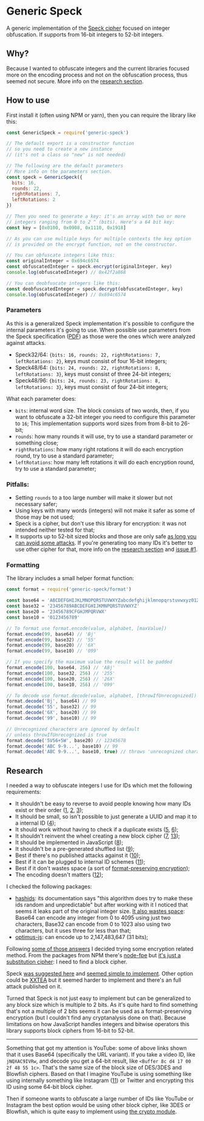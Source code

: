 # Generic Speck

A generic implementation of the [Speck cipher](https://en.wikipedia.org/wiki/Speck_%28cipher%29) focused
on integer obfuscation. If supports from 16-bit integers to 52-bit integers.

## Why?

Because I wanted to obfuscate integers and the current libraries focused more on the encoding process
and not on the obfuscation process, thus seemed not secure. More info on the [research section](#research).

## How to use

First install it (often using NPM or yarn), then you can require the library like this:

```javascript
const GenericSpeck = require('generic-speck')

// The default export is a constructor function
// so you need to create a new instance
// (it's not a class so "new" is not needed)

// The following are the default parameters
// More info on the parameters section.
const speck = GenericSpeck({
  bits: 16,
  rounds: 22,
  rightRotations: 7,
  leftRotations: 2
})

// Then you need to generate a key: it's an array with two or more
// integers ranging from 0 to 2 ^ (bits). Here's a 64 bit key:
const key = [0x0100, 0x0908, 0x1110, 0x1918]

// As you can use multiple keys for multiple contexts the key option
// is provided on the encrypt function, not on the constructor.

// You can obfuscate integers like this:
const originalInteger = 0x694c6574
const obfuscatedInteger = speck.encrypt(originalInteger, key)
console.log(obfuscatedInteger) // 0x42f2a868

// You can deobfuscate integers like this:
const deobfuscatedInteger = speck.decrypt(obfuscatedInteger, key)
console.log(obfuscatedInteger) // 0x694c6574
```

### Parameters

As this is a generalized Speck implementation it's possible to configure the
internal parameters it's going to use. When possible use parameters from the Speck specification ([PDF](https://eprint.iacr.org/2013/404.pdf#page=17)) as those were the ones which were analyzed against attacks.

* Speck32/64: `{bits: 16, rounds: 22, rightRotations: 7, leftRotations: 2}`, keys must consist of four 16-bit integers;
* Speck48/64: `{bits: 24, rounds: 22, rightRotations: 8, leftRotations: 3}`, keys must consist of three 24-bit integers;
* Speck48/96: `{bits: 24, rounds: 23, rightRotations: 8, leftRotations: 3}`, keys must consist of four 24-bit integers;

What each parameter does:

* `bits`: internal word size. The block consists of two words, then, if you want to obfuscate a 32-bit integer you need to configure this parameter to `16`; This implementation supports word sizes from from 8-bit to 26-bit;
* `rounds`: how many rounds it will use, try to use a standard parameter or something close;
* `rightRotations`: how many right rotations it will do each encryption round, try to use a standard parameter;
* `leftRotations`: how many left rotations it will do each encryption round, try to use a standard parameter;

### Pitfalls:

* Setting `rounds` to a too large number will make it slower but not necessary safer;
* Using keys with many words (integers) will not make it safer as some of those may be not used;
* Speck is a cipher, but don't use this library for encryption: it was not intended neither tested for that;
* It supports up to 52-bit sized blocks and those are only safe [as long you can avoid some attacks](https://crypto.stackexchange.com/a/8570). If you're generating too many IDs it's better to use other cipher for that, more info on the [research section](#research) and [issue #1](https://github.com/qgustavor/generic-speck/issues/1).

### Formatting

The library includes a small helper format function:

```javascript
const format = require('generic-speck/format')

const base64 = 'ABCDEFGHIJKLMNOPQRSTUVWXYZabcdefghijklmnopqrstuvwxyz0123456789+/'
const base32 = '23456789ABCDEFGHIJKMNPQRSTUVWXYZ'
const base20 = '23456789CFGHJMPQRVWX'
const base10 = '0123456789'

// To format use format.encode(value, alphabet, [maxValue])
format.encode(99, base64) // 'Bj'
format.encode(99, base32) // '55'
format.encode(99, base20) // '6X'
format.encode(99, base10) // '099'

// If you specify the maximum value the result will be padded
format.encode(100, base64, 256) // 'ABj'
format.encode(100, base32, 256) // '255'
format.encode(100, base20, 256) // '26X'
format.encode(100, base10, 256) // '099'

// To decode use format.decode(value, alphabet, [throwIfUnrecognized])
format.decode('Bj', base64) // 99
format.decode('55', base32) // 99
format.decode('6X', base20) // 99
format.decode('99', base10) // 99

// Unrecognized characters are ignored by default
// unless throwIfUnrecognized is true
format.decode('5V56+5W', base20) // 12345678
format.decode('ABC 9-9...', base10) // 99
format.decode('ABC 9-9...', base10, true) // throws 'unrecognized character'
```

## Research

I needed a way to obfuscate integers I use for IDs which met the following requirements:

* It shouldn't be easy to reverse to avoid people knowing how many IDs exist or their order ([1], [2], [3]);
* It should be small, so isn't possible to just generate a UUID and map it to a internal ID ([4]);
* It should work without having to check if a duplicate exists ([5], [6]);
* It shouldn't reinvent the wheel creating a new block cipher ([7], [13]);
* It should be implemented in JavaScript ([8]);
* It shouldn't be a pre-generated shuffled list ([9]);
* Best if there's no published attacks against it ([10]);
* Best if it can be plugged to internal ID schemes ([11]);
* Best if it don't wastes space (a sort of [format-preserving encryption]);
* The encoding doesn't matters ([12]);

I checked the following packages:

* [hashids](https://www.npmjs.com/package/hashids): its documentation says "this algorithm does try to make these ids random and unpredictable" but after working with it I noticed that seems it leaks part of the original integer size. [It also wastes space](https://runkit.com/embed/o4nhrey4e7mj): Base64 can encode any integer from 0 to 4095 using just two characters, Base32 can encode from 0 to 1023 also using two characters, but it uses three for less than that;
* [optimus-js](https://www.npmjs.com/package/optimus-js): can encode up to 2,147,483,647 (31 bits);

Following [some of those answers](https://stackoverflow.com/q/8554286) I decided trying some encryption related method. From the packages from NPM there's [node-fpe](https://www.npmjs.com/package/node-fpe) but [it's just a substitution cipher](https://runkit.com/embed/41ramg6ejgz0): I need to find a block cipher.

Speck [was suggested here](https://stackoverflow.com/a/8554984) and [seemed simple to implement](https://en.wikipedia.org/wiki/Speck_(cipher)#Reference_code). Other option could be [XXTEA](https://en.wikipedia.org/wiki/XXTEA) but it seemed harder to implement and there's an full attack published on it.

Turned that Speck is not just easy to implement but can be generalized to any block size which is multiple to 2 bits. As it's quite hard to find something that's not a multiple of 2 bits seems it can be used as a format-preserving encryption (but I couldn't find any cryptanalysis done on that). Because limitations on how JavaScript handles integers and bitwise operators this library supports block ciphers from 16-bit to 52-bit.

----

Something that got my attention is YouTube: some of above links shown that it uses Base64 (specifically the URL variant). If you take a video ID, like `jNQXAC9IVRw`, and decode you get a 64-bit result, like `<Buffer 8c d4 17 00 2f 48 55 1c>`. That's the same size of the block size of DES/3DES and Blowfish ciphers. Based on that I imagine YouTube is using something like using internally something like Instagram ([11]) or Twitter and encrypting this ID using some 64-bit block cipher.

Then if someone wants to obfuscate a large number of IDs like YouTube or Instagram the best option would be using other block cipher, like 3DES or Blowfish, which is quite easy to implement using [the crypto module](https://nodejs.org/api/crypto.html).

[1]: https://stackoverflow.com/a/13868480
[2]: https://blog.codinghorror.com/url-shortening-hashes-in-practice/
[3]: http://kvz.io/blog/2009/06/10/create-short-ids-with-php-like-youtube-or-tinyurl/
[4]: https://stackoverflow.com/a/3034927
[5]: https://stackoverflow.com/a/3034987
[6]: https://stackoverflow.com/a/3034959
[7]: https://stackoverflow.com/q/9551091
[8]: https://stackoverflow.com/a/12590064
[9]: https://stackoverflow.com/a/3627139
[10]: http://carnage.github.io/2015/08/cryptanalysis-of-hashids
[11]: https://instagram-engineering.com/sharding-ids-at-instagram-1cf5a71e5a5c
[format-preserving encryption]: https://en.wikipedia.org/wiki/Format-preserving_encryption
[12]: https://stackoverflow.com/a/42104974
[13]: https://stackoverflow.com/a/8555047
